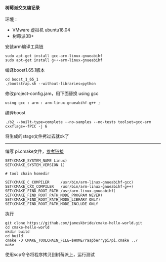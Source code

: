 #### 树莓派交叉编记录

环境：
*  VMware 虚拟机 ubuntu18.04
*  树莓派3B+


安装arm编译工具链
```
sudo apt-get install gcc-arm-linux-gnueabihf
sudo apt-get install g++-arm-linux-gnueabihf
```

编译boost1.65.1版本
```
cd boost_1_65_1
./bootstrap.sh --without-libraries=python
```

修改project-config.jam，用下面替换 using gcc
```
using gcc : arm : arm-linux-gnueabihf-g++ ;
```
编译boost
```
./b2 --built-type=complete --no-samples --no-tests toolset=gcc-arm cxxflags=-fPIC -j 6
```
将生成的stage文件拷过去就ok了

-----------

编写 pi.cmake文件，[参考链接](https://www.cnblogs.com/rickyk/p/3875334.html)
```
SET(CMAKE_SYSTEM_NAME Linux)
SET(CMAKE_SYSTEM_VERSION 1)

# tool chain homedir

SET(CMAKE_C_COMPILER     /usr/bin/arm-linux-gnueabihf-gcc)
SET(CMAKE_CXX_COMPILER   /usr/bin/arm-linux-gnueabihf-g++)
SET(CMAKE_FIND_ROOT_PATH /usr/arm-linux-gnueabihf)
SET(CMAKE_FIND_ROOT_PATH_MODE_PROGRAM NEVER)
SET(CMAKE_FIND_ROOT_PATH_MODE_LIBRARY ONLY)
SET(CMAKE_FIND_ROOT_PATH_MODE_INCLUDE ONLY
```

执行
```
git clone https://github.com/jameskbride/cmake-hello-world.git 
cd cmake-hello-world
mkdir build
cd build
cmake -D CMAKE_TOOLCHAIN_FILE=$HOME/raspberrypi/pi.cmake ../
make
```
使用scp命令将程序拷贝到树莓派上，运行测试